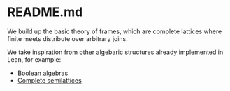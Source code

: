 # README.md

We build up the basic theory of frames, which are complete lattices where finite meets distribute over arbitrary joins.

We take inspiration from other algebaric structures already implemented in Lean, for example:
- [Boolean algebras](https://leanprover-community.github.io/mathlib4_docs/Mathlib/Order/BooleanAlgebra.html#instBooleanAlgebraBool)
- [Complete semilattices](https://leanprover-community.github.io/mathlib4_docs/Mathlib/Order/CompleteLattice.html#CompleteSemilatticeSup)
